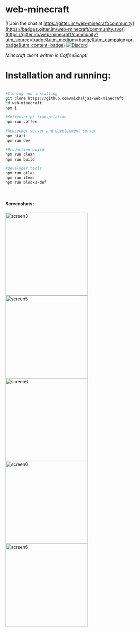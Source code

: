 # web-minecraft

[![Join the chat at https://gitter.im/web-minecraft/community](https://badges.gitter.im/web-minecraft/community.svg)](https://gitter.im/web-minecraft/community?utm_source=badge&utm_medium=badge&utm_campaign=pr-badge&utm_content=badge)
[![Discord](https://img.shields.io/badge/chat-on%20discord-brightgreen.svg)](https://discord.gg/h6DQzDx2G7)

<i>Minecraft client written in CoffeeScript!</i>

<i>
</i>
<h1>Installation and running:</h1>

```bash

#Cloning and installing
git clone https://github.com/michaljaz/web-minecraft
cd web-minecraft
npm i

#Coffeescript transpilation
npm run coffee

#Websocket server and development server
npm start
npm run dev

#Production build
npm run clean
npm run build

#Developer tools
npm run atlas
npm run items
npm run blocks-def


```
<br>
<h4>Screenshots:</h4>

[<img src="https://i.ibb.co/9pRSqVM/Screenshot-from-2020-11-01-18-03-37.png" alt="screen3" width="260">](https://i.ibb.co/9pRSqVM/Screenshot-from-2020-11-01-18-03-37.png)
[<img src="https://i.ibb.co/CnXjfVB/screen5.png" alt="screen5" width="260">](https://i.ibb.co/CnXjfVB/screen5.png)
[<img src="https://i.ibb.co/92CcWR7/screen6.png" alt="screen6" width="260">](https://i.ibb.co/92CcWR7/screen6.png)
[<img src="https://i.ibb.co/bgVgNRM/screen7.png" alt="screen6" width="260">](https://i.ibb.co/bgVgNRM/screen7.png)
[<img src="https://i.ibb.co/Snq5b56/screen.png" alt="screen6" width="260">](https://i.ibb.co/Snq5b56/screen.png)
